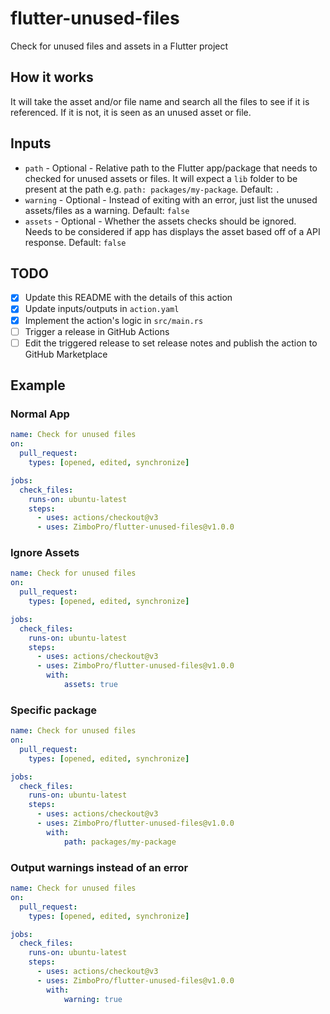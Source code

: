 # flutter-unused-files

Check for unused files and assets in a Flutter project

## How it works

It will take the asset and/or file name and search all the files to see if it is referenced. If it is not, it is seen as an unused asset or file.

## Inputs

- `path` - Optional - Relative path to the Flutter app/package that needs to checked for unused assets or files. It will expect a `lib` folder to be present at the path e.g. `path: packages/my-package`. Default: `.`
- `warning` - Optional - Instead of exiting with an error, just list the unused assets/files as a warning. Default: `false`
- `assets` - Optional - Whether the assets checks should be ignored. Needs to be considered if app has displays the asset based off of a API response. Default: `false`

## TODO

- [x] Update this README with the details of this action
- [x] Update inputs/outputs in `action.yaml`
- [x] Implement the action's logic in `src/main.rs`
- [ ] Trigger a release in GitHub Actions
- [ ] Edit the triggered release to set release notes and publish the action to GitHub Marketplace

## Example

### Normal App

```yaml
name: Check for unused files
on:
  pull_request:
    types: [opened, edited, synchronize]

jobs:
  check_files:
    runs-on: ubuntu-latest
    steps:
      - uses: actions/checkout@v3
      - uses: ZimboPro/flutter-unused-files@v1.0.0
```

### Ignore Assets

```yaml
name: Check for unused files
on:
  pull_request:
    types: [opened, edited, synchronize]

jobs:
  check_files:
    runs-on: ubuntu-latest
    steps:
      - uses: actions/checkout@v3
      - uses: ZimboPro/flutter-unused-files@v1.0.0
        with:
            assets: true
```

### Specific package

```yaml
name: Check for unused files
on:
  pull_request:
    types: [opened, edited, synchronize]

jobs:
  check_files:
    runs-on: ubuntu-latest
    steps:
      - uses: actions/checkout@v3
      - uses: ZimboPro/flutter-unused-files@v1.0.0
        with:
            path: packages/my-package
```

### Output warnings instead of an error

```yaml
name: Check for unused files
on:
  pull_request:
    types: [opened, edited, synchronize]

jobs:
  check_files:
    runs-on: ubuntu-latest
    steps:
      - uses: actions/checkout@v3
      - uses: ZimboPro/flutter-unused-files@v1.0.0
        with:
            warning: true
```
